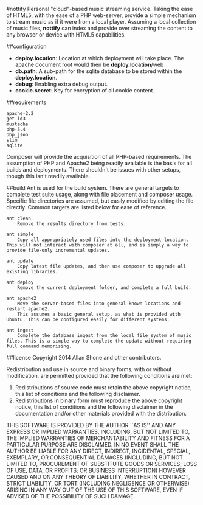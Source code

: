 #nottify
Personal "cloud"-based music streaming service. Taking the ease of HTML5, with the ease of a PHP web-server, provide a simple mechanism to stream music as if it were from a local player. Assuming a local collection of music files, __nottify__ can index and provide over streaming the content to any browser or device with HTML5 capabilities.

##configuration
* __deploy.location__: Location at which deployment will take place. The apache document root would then be __deploy.location__/web
* __db.path__: A sub-path for the sqlite database to be stored within the __deploy.location__.
* __debug__: Enabling extra debug output.
* __cookie.secret__: Key for encryption of all cookie content.

##requirements
```
apache-2.2
get-id3
mustache
php-5.4
php_json
slim
sqlite
```
Composer will provide the acquisition of all PHP-based requirements. The assumption of PHP and Apache2 being readily available is the basis for all builds and deployments. There shouldn't be issues with other setups, though this isn't readily available.

##build
Ant is used for the build system. There are general targets to complete test suite usage, along with file placement and composer usage. Specific file directories are assumed, but easily modified by editing the file directly. Common targets are listed below for ease of reference.

```
ant clean
    Remove the results directory from tests.

ant simple
    Copy all appropriately used files into the deployment location. This will not interact with composer at all, and is simply a way to provide file-only incremental updates.

ant update
    Copy latest file updates, and then use composer to upgrade all existing libraries.

ant deploy
    Remove the current deployment folder, and complete a full build.

ant apache2
    Move the server-based files into general known locations and restart apache2.
    This assumes a basic general setup, as what is provided with Ubuntu. This can be configured easily for different systems.

ant ingest
    Complete the database ingest from the local file system of music files. This is a simple way to complete the update without requiring full command memorising.
```

##license
Copyright 2014 Allan Shone and other contributors.

Redistribution and use in source and binary forms, with or without
modification, are permitted provided that the following conditions
are met:

 1. Redistributions of source code must retain the above copyright
    notice, this list of conditions and the following disclaimer.
 2. Redistributions in binary form must reproduce the above copyright
    notice, this list of conditions and the following disclaimer in the
    documentation and/or other materials provided with the distribution.

THIS SOFTWARE IS PROVIDED BY THE AUTHOR ``AS IS'' AND ANY EXPRESS OR
IMPLIED WARRANTIES, INCLUDING, BUT NOT LIMITED TO, THE IMPLIED WARRANTIES
OF MERCHANTABILITY AND FITNESS FOR A PARTICULAR PURPOSE ARE DISCLAIMED.
IN NO EVENT SHALL THE AUTHOR BE LIABLE FOR ANY DIRECT, INDIRECT,
INCIDENTAL, SPECIAL, EXEMPLARY, OR CONSEQUENTIAL DAMAGES (INCLUDING, BUT
NOT LIMITED TO, PROCUREMENT OF SUBSTITUTE GOODS OR SERVICES; LOSS OF USE,
DATA, OR PROFITS; OR BUSINESS INTERRUPTION) HOWEVER CAUSED AND ON ANY
THEORY OF LIABILITY, WHETHER IN CONTRACT, STRICT LIABILITY, OR TORT
(INCLUDING NEGLIGENCE OR OTHERWISE) ARISING IN ANY WAY OUT OF THE USE OF
THIS SOFTWARE, EVEN IF ADVISED OF THE POSSIBILITY OF SUCH DAMAGE.

